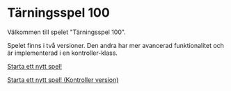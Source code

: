 Tärningsspel 100
=================

Välkommen till spelet "Tärningsspel 100".

Spelet finns i två versioner. Den andra har mer avancerad funktionalitet och är implementerad i en kontroller-klass.

[Starta ett nytt spel!](dice/init)

[Starta ett nytt spel! (Kontroller version)](dice100/init)
